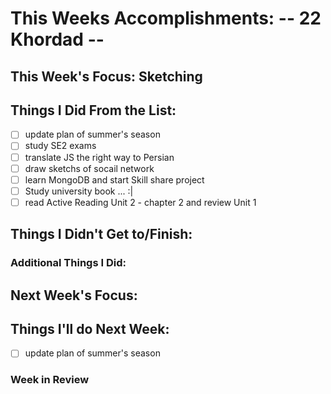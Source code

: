 # This Weeks Accomplishments: -- 22 Khordad --

## This Week's Focus: Sketching

## Things I Did From the List:
- [ ] update plan of summer's season
- [ ] study SE2 exams
- [ ] translate JS the right way to Persian
- [ ] draw sketchs of socail network
- [ ] learn MongoDB and start Skill share project
- [ ] Study university book ... :|
- [ ] read Active Reading Unit 2 - chapter 2 and review Unit 1
## Things I Didn't Get to/Finish:

### Additional Things I Did:

## Next Week's Focus:

## Things I'll do Next Week:

- [ ] update plan of summer's season

### Week in Review
